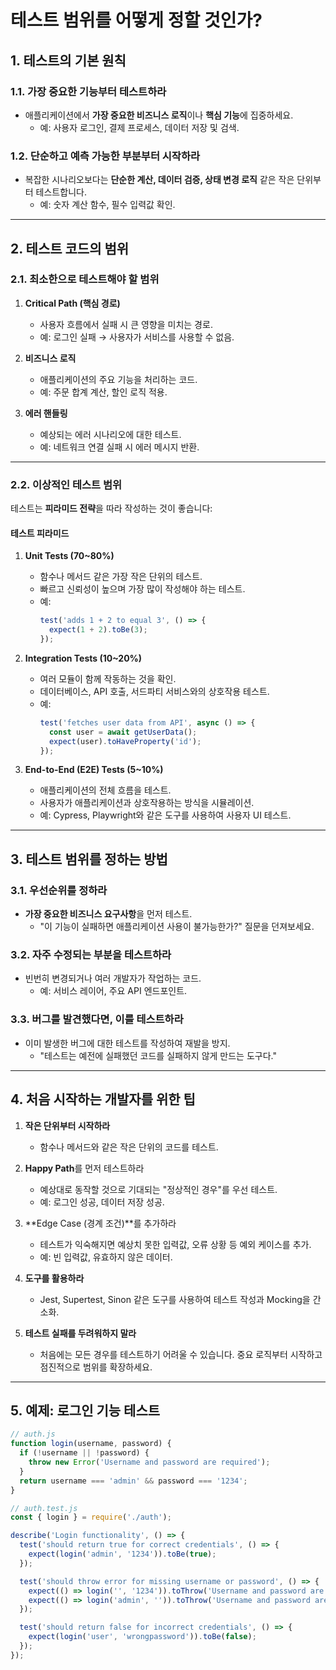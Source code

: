 # 테스트 범위를 어떻게 정할 것인가?

## 1. 테스트의 기본 원칙

### 1.1. 가장 중요한 기능부터 테스트하라
- 애플리케이션에서 **가장 중요한 비즈니스 로직**이나 **핵심 기능**에 집중하세요.
   - 예: 사용자 로그인, 결제 프로세스, 데이터 저장 및 검색.

### 1.2. 단순하고 예측 가능한 부분부터 시작하라
- 복잡한 시나리오보다는 **단순한 계산, 데이터 검증, 상태 변경 로직** 같은 작은 단위부터 테스트합니다.
   - 예: 숫자 계산 함수, 필수 입력값 확인.

---

## 2. 테스트 코드의 범위

### 2.1. 최소한으로 테스트해야 할 범위
1. **Critical Path (핵심 경로)**
   - 사용자 흐름에서 실패 시 큰 영향을 미치는 경로.
   - 예: 로그인 실패 → 사용자가 서비스를 사용할 수 없음.

2. **비즈니스 로직**
   - 애플리케이션의 주요 기능을 처리하는 코드.
   - 예: 주문 합계 계산, 할인 로직 적용.

3. **에러 핸들링**
   - 예상되는 에러 시나리오에 대한 테스트.
   - 예: 네트워크 연결 실패 시 에러 메시지 반환.

---

### 2.2. 이상적인 테스트 범위
테스트는 **피라미드 전략**을 따라 작성하는 것이 좋습니다:

#### 테스트 피라미드
1. **Unit Tests (70~80%)**
   - 함수나 메서드 같은 가장 작은 단위의 테스트.
   - 빠르고 신뢰성이 높으며 가장 많이 작성해야 하는 테스트.
   - 예:
     ```javascript
     test('adds 1 + 2 to equal 3', () => {
       expect(1 + 2).toBe(3);
     });
     ```

2. **Integration Tests (10~20%)**
   - 여러 모듈이 함께 작동하는 것을 확인.
   - 데이터베이스, API 호출, 서드파티 서비스와의 상호작용 테스트.
   - 예:
     ```javascript
     test('fetches user data from API', async () => {
       const user = await getUserData();
       expect(user).toHaveProperty('id');
     });
     ```

3. **End-to-End (E2E) Tests (5~10%)**
   - 애플리케이션의 전체 흐름을 테스트.
   - 사용자가 애플리케이션과 상호작용하는 방식을 시뮬레이션.
   - 예: Cypress, Playwright와 같은 도구를 사용하여 사용자 UI 테스트.

---
## 3. 테스트 범위를 정하는 방법

### 3.1. 우선순위를 정하라
- **가장 중요한 비즈니스 요구사항**을 먼저 테스트.
   - "이 기능이 실패하면 애플리케이션 사용이 불가능한가?" 질문을 던져보세요.

### 3.2. 자주 수정되는 부분을 테스트하라
- 빈번히 변경되거나 여러 개발자가 작업하는 코드.
   - 예: 서비스 레이어, 주요 API 엔드포인트.

### 3.3. 버그를 발견했다면, 이를 테스트하라
- 이미 발생한 버그에 대한 테스트를 작성하여 재발을 방지.
   - "테스트는 예전에 실패했던 코드를 실패하지 않게 만드는 도구다."

---

## 4. 처음 시작하는 개발자를 위한 팁

1. **작은 단위부터 시작하라**
   - 함수나 메서드와 같은 작은 단위의 코드를 테스트.

2. **Happy Path**를 먼저 테스트하라
   - 예상대로 동작할 것으로 기대되는 "정상적인 경우"를 우선 테스트.
   - 예: 로그인 성공, 데이터 저장 성공.

3. **Edge Case (경계 조건)**를 추가하라
   - 테스트가 익숙해지면 예상치 못한 입력값, 오류 상황 등 예외 케이스를 추가.
   - 예: 빈 입력값, 유효하지 않은 데이터.

4. **도구를 활용하라**
   - Jest, Supertest, Sinon 같은 도구를 사용하여 테스트 작성과 Mocking을 간소화.

5. **테스트 실패를 두려워하지 말라**
   - 처음에는 모든 경우를 테스트하기 어려울 수 있습니다. 중요 로직부터 시작하고 점진적으로 범위를 확장하세요.

---

## 5. 예제: 로그인 기능 테스트

```javascript
// auth.js
function login(username, password) {
  if (!username || !password) {
    throw new Error('Username and password are required');
  }
  return username === 'admin' && password === '1234';
}

// auth.test.js
const { login } = require('./auth');

describe('Login functionality', () => {
  test('should return true for correct credentials', () => {
    expect(login('admin', '1234')).toBe(true);
  });

  test('should throw error for missing username or password', () => {
    expect(() => login('', '1234')).toThrow('Username and password are required');
    expect(() => login('admin', '')).toThrow('Username and password are required');
  });

  test('should return false for incorrect credentials', () => {
    expect(login('user', 'wrongpassword')).toBe(false);
  });
});
